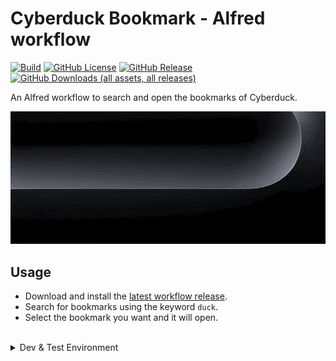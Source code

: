 # Cyberduck Bookmark - Alfred workflow

[![Build](https://github.com/hoho4190/alfred-cyberduck-bookmark/actions/workflows/build.yml/badge.svg)](https://github.com/hoho4190/alfred-cyberduck-bookmark/actions/workflows/build.yml)
[![GitHub License](https://img.shields.io/github/license/hoho4190/alfred-cyberduck-bookmark)](https://github.com/hoho4190/alfred-cyberduck-bookmark?tab=GPL-3.0-1-ov-file)
[![GitHub Release](https://img.shields.io/github/v/release/hoho4190/alfred-cyberduck-bookmark)](https://github.com/hoho4190/alfred-cyberduck-bookmark/releases/latest)
[![GitHub Downloads (all assets, all releases)](https://img.shields.io/github/downloads/hoho4190/alfred-cyberduck-bookmark/total)](https://github.com/hoho4190/alfred-cyberduck-bookmark/releases/latest)

An Alfred workflow to search and open the bookmarks of Cyberduck.

![Sample](assets/sample.gif)

## Usage

- Download and install the [latest workflow release](https://github.com/hoho4190/alfred-cyberduck-bookmark/releases/latest).
- Search for bookmarks using the keyword `duck`.
- Select the bookmark you want and it will open.

<br/>

<details>
<summary>Dev & Test Environment</summary>

##### macOS

```bash
ProductName:		macOS
ProductVersion:		14.3.1
BuildVersion:		23D60
```

##### bash

```bash
GNU bash, version 3.2.57(1)-release (arm64-apple-darwin23)
```

##### Alfred

```bash
Alfred 5.5
Build 2257
```

</details>
